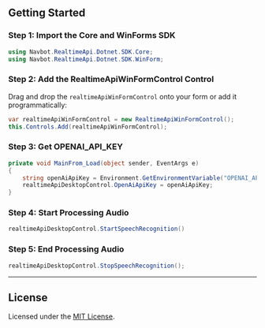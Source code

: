 ## **Getting Started**

### **Step 1: Import the Core and WinForms SDK**

```c#
using Navbot.RealtimeApi.Dotnet.SDK.Core;
using Navbot.RealtimeApi.Dotnet.SDK.WinForm;
```

### **Step 2: Add the RealtimeApiWinFormControl Control**

Drag and drop the `realtimeApiWinFormControl` onto your form or add it programmatically:

```c#
var realtimeApiWinFormControl = new RealtimeApiWinFormControl();
this.Controls.Add(realtimeApiWinFormControl);
```

### **Step 3: Get OPENAI_API_KEY**

```c#
private void MainFrom_Load(object sender, EventArgs e)
{
    string openAiApiKey = Environment.GetEnvironmentVariable("OPENAI_API_KEY") ?? "";
    realtimeApiDesktopControl.OpenAiApiKey = openAiApiKey;
}
```


### **Step 4: Start Processing Audio**

```c#
realtimeApiDesktopControl.StartSpeechRecognition()
```

### **Step 5: End Processing Audio**

```c#
realtimeApiDesktopControl.StopSpeechRecognition();
```

------

## **License**

Licensed under the [MIT License](LICENSE).